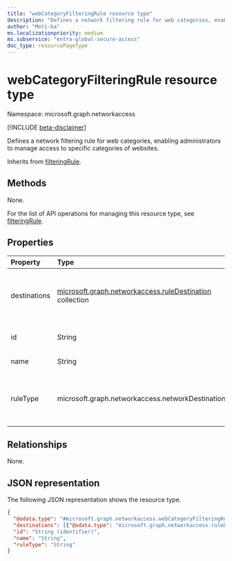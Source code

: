 ```yaml
---
title: "webCategoryFilteringRule resource type"
description: "Defines a network filtering rule for web categories, enabling administrators to manage access to specific categories of websites."
author: "Moti-ba"
ms.localizationpriority: medium
ms.subservice: "entra-global-secure-access"
doc_type: resourcePageType
---
```


# webCategoryFilteringRule resource type

Namespace: microsoft.graph.networkaccess

[!INCLUDE [beta-disclaimer](../../includes/beta-disclaimer.md)]

Defines a network filtering rule for web categories, enabling administrators to manage access to specific categories of websites.

Inherits from [filteringRule](../resources/networkaccess-filteringrule.md).

## Methods
None.

For the list of API operations for managing this resource type, see [filteringRule](../resources/networkaccess-filteringrule.md).

## Properties
|Property|Type|Description|
|:---|:---|:---|
|destinations|[microsoft.graph.networkaccess.ruleDestination](../resources/networkaccess-ruledestination.md) collection|The list of potential destinations and destination types that the user may access within the context of a network filtering policy. This includes FQDNs and web categories. Inherited from [microsoft.graph.networkaccess.filteringRule](../resources/networkaccess-filteringrule.md).|
|id|String|The unique identifier for the **webCategoryFilteringRule**. Inherited from [microsoft.graph.networkaccess.filteringRule](../resources/networkaccess-filteringrule.md).|
|name|String|Display name. Inherited from [microsoft.graph.networkaccess.filteringRule](../resources/networkaccess-filteringrule.md).|
|ruleType|microsoft.graph.networkaccess.networkDestinationType|The network destination type used by a filtering rule. Supports a subset of the values for **networkDestinationType**. The possible values are: `fqdn`, `webCategory`, `unknownFutureValue`. Inherited from [microsoft.graph.networkaccess.filteringRule](../resources/networkaccess-filteringrule.md). |

## Relationships
None.

## JSON representation
The following JSON representation shows the resource type.
<!-- {
  "blockType": "resource",
  "keyProperty": "id",
  "@odata.type": "microsoft.graph.networkaccess.webCategoryFilteringRule",
  "baseType": "microsoft.graph.networkaccess.filteringRule",
  "openType": false
}
-->
``` json
{
  "@odata.type": "#microsoft.graph.networkaccess.webCategoryFilteringRule",
  "destinations": [{"@odata.type": "microsoft.graph.networkaccess.ruleDestination"}],
  "id": "String (identifier)",
  "name": "String",
  "ruleType": "String"
}
```

